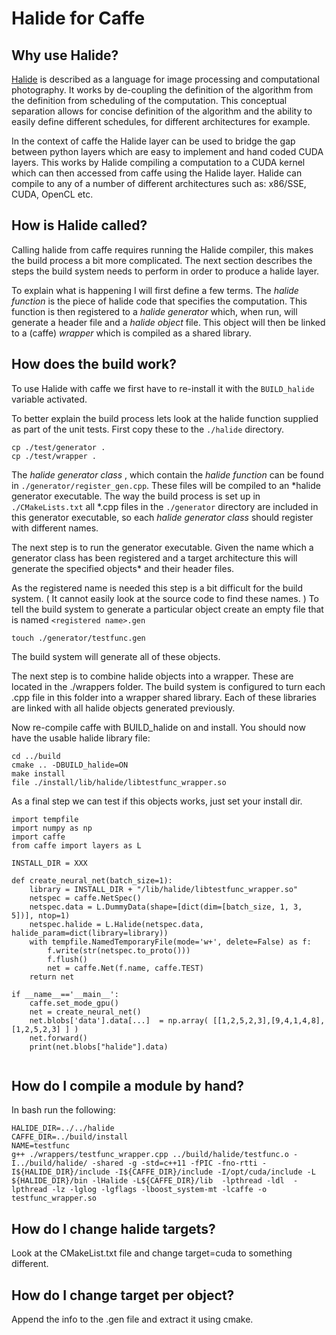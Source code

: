 # Halide for Caffe

## Why use Halide?

[Halide](http://halide-lang.org/) is described as a language for image
processing and computational photography. It works by de-coupling the
definition of the algorithm from the definition from scheduling of the
computation. This conceptual separation allows for concise definition of the
algorithm and the ability to easily define different schedules, for different
architectures for example.

In the context of caffe the Halide layer can be used to bridge the gap between
python layers which are easy to implement and hand coded CUDA layers. This
works by Halide compiling a computation to a CUDA kernel which can then
accessed from caffe using the Halide layer. Halide can compile to any
of a number of different architectures such as: x86/SSE, CUDA, OpenCL etc.


## How is Halide called?

Calling halide from caffe requires running the Halide compiler, this makes
the build process a bit more complicated. The next section describes the
steps the build system needs to perform in order to produce a halide layer.

To explain what is happening I will first define a few terms. The *halide
function* is the piece of halide code that specifies the computation. This
function is then registered to a *halide generator* which, when run, will
generate a header file and a *halide object* file. This object will then
be linked to a (caffe) *wrapper* which is compiled as a shared library.


## How does the build work?

To use Halide with caffe we first have to re-install it with the `BUILD_halide`
variable activated.

To better explain the build process lets look at the halide function supplied
as part of the unit tests. First copy these to the `./halide` directory.

```
cp ./test/generator .
cp ./test/wrapper .
```

The *halide generator class* , which contain the *halide function* can be found
in `./generator/register_gen.cpp`. These files will be compiled to an *halide
generator executable. The way the build process is set up in `./CMakeLists.txt`
all *.cpp files in the `./generator` directory are included in this generator
executable, so each *halide generator class* should register with different
names.

The next step is to run the generator executable. Given the name which a
generator class has been registered and a target architecture this will
generate the specified objects* and their header files.

As the registered name is needed this step is a bit difficult for the build
system. ( It cannot easily look at the source code to find these names. )
To tell the build system to generate a particular object create an empty
file that is named `<registered name>.gen`

```
touch ./generator/testfunc.gen
```

The build system will generate all of these objects.

The next step is to combine halide objects into a wrapper. These are located in
the ./wrappers folder. The build system is configured to turn each .cpp file in
this folder into a wrapper shared library. Each of these libraries are linked
with all halide objects generated previously.

Now re-compile caffe with BUILD_halide on and install. You should now have
the usable halide library file:

```
cd ../build
cmake .. -DBUILD_halide=ON
make install
file ./install/lib/halide/libtestfunc_wrapper.so
```

As a final step we can test if this objects works, just set your install dir.

```
import tempfile
import numpy as np
import caffe
from caffe import layers as L

INSTALL_DIR = XXX

def create_neural_net(batch_size=1):
    library = INSTALL_DIR + "/lib/halide/libtestfunc_wrapper.so"
    netspec = caffe.NetSpec()
    netspec.data = L.DummyData(shape=[dict(dim=[batch_size, 1, 3, 5])], ntop=1)
    netspec.halide = L.Halide(netspec.data, halide_param=dict(library=library))
    with tempfile.NamedTemporaryFile(mode='w+', delete=False) as f:
        f.write(str(netspec.to_proto()))
        f.flush()
        net = caffe.Net(f.name, caffe.TEST)
    return net

if __name__=='__main__':
    caffe.set_mode_gpu()
    net = create_neural_net()
    net.blobs['data'].data[...]  = np.array( [[1,2,5,2,3],[9,4,1,4,8],[1,2,5,2,3] ] )
    net.forward()
    print(net.blobs["halide"].data)


```

## How do I compile a module by hand?
In bash run the following:

```
HALIDE_DIR=../../halide
CAFFE_DIR=../build/install
NAME=testfunc
g++ ./wrappers/testfunc_wrapper.cpp ../build/halide/testfunc.o -I../build/halide/ -shared -g -std=c++11 -fPIC -fno-rtti -I${HALIDE_DIR}/include -I${CAFFE_DIR}/include -I/opt/cuda/include -L ${HALIDE_DIR}/bin -lHalide -L${CAFFE_DIR}/lib  -lpthread -ldl  -lpthread -lz -lglog -lgflags -lboost_system-mt -lcaffe -o testfunc_wrapper.so

```


## How do I change halide targets?
Look at the CMakeList.txt file and change target=cuda to something different.

## How do I change target per object?
Append the info to the .gen file and extract it using cmake.
